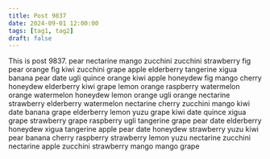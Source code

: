 ```yaml
---
title: Post 9837
date: 2024-09-01 12:00:00
tags: [tag1, tag2]
draft: false
---
```

This is post 9837.
pear
nectarine
mango
zucchini
zucchini
strawberry
fig
pear
orange
fig
kiwi
zucchini
grape
apple
elderberry
tangerine
xigua
banana
pear
date
ugli
quince
orange
kiwi
apple
honeydew
fig
mango
cherry
honeydew
elderberry
kiwi
grape
lemon
orange
raspberry
watermelon
orange
watermelon
honeydew
lemon
orange
ugli
orange
nectarine
strawberry
elderberry
watermelon
nectarine
cherry
zucchini
mango
kiwi
date
banana
grape
elderberry
lemon
yuzu
grape
kiwi
date
quince
xigua
grape
strawberry
grape
raspberry
ugli
tangerine
grape
pear
date
elderberry
honeydew
xigua
tangerine
apple
pear
date
honeydew
strawberry
yuzu
kiwi
pear
banana
cherry
raspberry
strawberry
lemon
yuzu
nectarine
zucchini
nectarine
apple
zucchini
strawberry
mango
mango
grape
